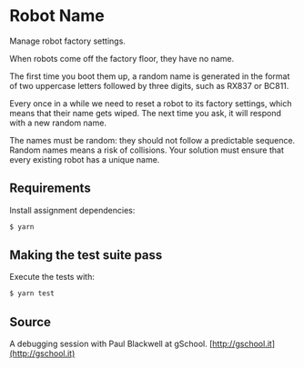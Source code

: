 # Robot Name

Manage robot factory settings.

When robots come off the factory floor, they have no name.

The first time you boot them up, a random name is generated in the format
of two uppercase letters followed by three digits, such as RX837 or BC811.

Every once in a while we need to reset a robot to its factory settings,
which means that their name gets wiped. The next time you ask, it will
respond with a new random name.

The names must be random: they should not follow a predictable sequence.
Random names means a risk of collisions. Your solution must ensure that
every existing robot has a unique name.

## Requirements

Install assignment dependencies:

```bash
$ yarn
```

## Making the test suite pass

Execute the tests with:

```bash
$ yarn test
```

## Source

A debugging session with Paul Blackwell at gSchool. [http://gschool.it](http://gschool.it)
